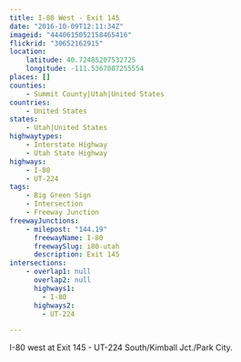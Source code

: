 ```yaml
---
title: I-80 West - Exit 145
date: "2016-10-09T12:11:34Z"
imageid: "4440615052158465416"
flickrid: "30652162915"
location:
    latitude: 40.72485207532725
    longitude: -111.5367007255554
places: []
counties:
    - Summit County|Utah|United States
countries:
    - United States
states:
    - Utah|United States
highwaytypes:
    - Interstate Highway
    - Utah State Highway
highways:
    - I-80
    - UT-224
tags:
    - Big Green Sign
    - Intersection
    - Freeway Junction
freewayJunctions:
    - milepost: "144.19"
      freewayName: I-80
      freewaySlug: i80-utah
      description: Exit 145
intersections:
    - overlap1: null
      overlap2: null
      highways1:
        - I-80
      highways2:
        - UT-224

---
```

I-80 west at Exit 145 - UT-224 South/Kimball Jct./Park City.